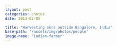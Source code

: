 ```yaml
---
layout: post
categories: photos
date: 2013-02-05

title: "Harvesting okra outside Bangalore, India"
base-path: "/assets/img/photos/people"
image-name: "indian-farmer"
---
```

